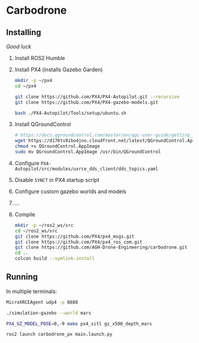 # Carbodrone

## Installing

*Good luck*

1. Install ROS2 Humble

2. Install PX4 (installs Gazebo Garden)

    ```bash
    mkdir -p ~/px4
    cd ~/px4

    git clone https://github.com/PX4/PX4-Autopilot.git --recursive
    git clone https://github.com/PX4/PX4-gazebo-models.git

    bash ./PX4-Autopilot/Tools/setup/ubuntu.sh
    ```

3. Install QGroundControl

    ```bash
    # https://docs.qgroundcontrol.com/master/en/qgc-user-guide/getting_started/download_and_install.html#ubuntu
    wget https://d176tv9ibo4jno.cloudfront.net/latest/QGroundControl.AppImage
    chmod +x QGroundControl.AppImage
    sudo mv QGroundControl.AppImage /usr/bin/QGroundControl
    ```

4. Configure `PX4-Autopilot/src/modules/uxrce_dds_client/dds_topics.yaml`

5. Disable `SYNCT` in PX4 startup script

6. Configure custom gazebo worlds and models

7. ...

8. Compile

    ```bash
    mkdir -p ~/ros2_ws/src
    cd ~/ros2_ws/src
    git clone https://github.com/PX4/px4_msgs.git
    git clone https://github.com/PX4/px4_ros_com.git
    git clone https://github.com/AGH-Drone-Engineering/carbodrone.git
    cd ..
    colcon build --symlink-install
    ```

## Running

In multiple terminals:

```bash
MicroXRCEAgent udp4 -p 8888
```

```bash
./simulation-gazebo --world mars
```

```bash
PX4_GZ_MODEL_POSE=0,-9 make px4_sitl gz_x500_depth_mars
```

```bash
ros2 launch carbodrone_px main.launch.py
```
